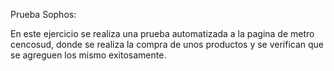 Prueba Sophos:

En este ejercicio se realiza una prueba automatizada a la pagina de metro cencosud, donde se realiza la compra de unos productos y se verifican que se agreguen los mismo exitosamente.
